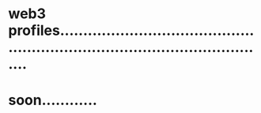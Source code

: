 # web3 profiles...................................................................................................
# soon............
